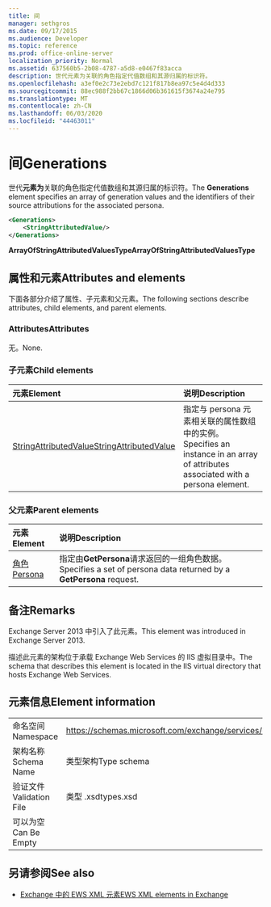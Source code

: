 ```yaml
---
title: 间
manager: sethgros
ms.date: 09/17/2015
ms.audience: Developer
ms.topic: reference
ms.prod: office-online-server
localization_priority: Normal
ms.assetid: 637560b5-2b08-4787-a5d8-e0467f83acca
description: 世代元素为关联的角色指定代值数组和其源归属的标识符。
ms.openlocfilehash: a3ef0e2c73e2ebd7c121f817b8ea97c5e4d4d333
ms.sourcegitcommit: 88ec988f2bb67c1866d06b361615f3674a24e795
ms.translationtype: MT
ms.contentlocale: zh-CN
ms.lasthandoff: 06/03/2020
ms.locfileid: "44463011"
---
```

# <a name="generations"></a><span data-ttu-id="1f9b3-103">间</span><span class="sxs-lookup"><span data-stu-id="1f9b3-103">Generations</span></span>

<span data-ttu-id="1f9b3-104">世代**元素为**关联的角色指定代值数组和其源归属的标识符。</span><span class="sxs-lookup"><span data-stu-id="1f9b3-104">The **Generations** element specifies an array of generation values and the identifiers of their source attributions for the associated persona.</span></span> 
  
```XML
<Generations>
    <StringAttributedValue/>
</Generations>
```

 <span data-ttu-id="1f9b3-105">**ArrayOfStringAttributedValuesType**</span><span class="sxs-lookup"><span data-stu-id="1f9b3-105">**ArrayOfStringAttributedValuesType**</span></span>
## <a name="attributes-and-elements"></a><span data-ttu-id="1f9b3-106">属性和元素</span><span class="sxs-lookup"><span data-stu-id="1f9b3-106">Attributes and elements</span></span>

<span data-ttu-id="1f9b3-107">下面各部分介绍了属性、子元素和父元素。</span><span class="sxs-lookup"><span data-stu-id="1f9b3-107">The following sections describe attributes, child elements, and parent elements.</span></span>
  
### <a name="attributes"></a><span data-ttu-id="1f9b3-108">Attributes</span><span class="sxs-lookup"><span data-stu-id="1f9b3-108">Attributes</span></span>

<span data-ttu-id="1f9b3-109">无。</span><span class="sxs-lookup"><span data-stu-id="1f9b3-109">None.</span></span>
  
### <a name="child-elements"></a><span data-ttu-id="1f9b3-110">子元素</span><span class="sxs-lookup"><span data-stu-id="1f9b3-110">Child elements</span></span>

|<span data-ttu-id="1f9b3-111">**元素**</span><span class="sxs-lookup"><span data-stu-id="1f9b3-111">**Element**</span></span>|<span data-ttu-id="1f9b3-112">**说明**</span><span class="sxs-lookup"><span data-stu-id="1f9b3-112">**Description**</span></span>|
|:-----|:-----|
|[<span data-ttu-id="1f9b3-113">StringAttributedValue</span><span class="sxs-lookup"><span data-stu-id="1f9b3-113">StringAttributedValue</span></span>](stringattributedvalue.md) <br/> |<span data-ttu-id="1f9b3-114">指定与 persona 元素相关联的属性数组中的实例。</span><span class="sxs-lookup"><span data-stu-id="1f9b3-114">Specifies an instance in an array of attributes associated with a persona element.</span></span>  <br/> |
   
### <a name="parent-elements"></a><span data-ttu-id="1f9b3-115">父元素</span><span class="sxs-lookup"><span data-stu-id="1f9b3-115">Parent elements</span></span>

|<span data-ttu-id="1f9b3-116">**元素**</span><span class="sxs-lookup"><span data-stu-id="1f9b3-116">**Element**</span></span>|<span data-ttu-id="1f9b3-117">**说明**</span><span class="sxs-lookup"><span data-stu-id="1f9b3-117">**Description**</span></span>|
|:-----|:-----|
|[<span data-ttu-id="1f9b3-118">角色</span><span class="sxs-lookup"><span data-stu-id="1f9b3-118">Persona</span></span>](persona.md) <br/> |<span data-ttu-id="1f9b3-119">指定由**GetPersona**请求返回的一组角色数据。</span><span class="sxs-lookup"><span data-stu-id="1f9b3-119">Specifies a set of persona data returned by a **GetPersona** request.</span></span>  <br/> |
   
## <a name="remarks"></a><span data-ttu-id="1f9b3-120">备注</span><span class="sxs-lookup"><span data-stu-id="1f9b3-120">Remarks</span></span>

<span data-ttu-id="1f9b3-121">Exchange Server 2013 中引入了此元素。</span><span class="sxs-lookup"><span data-stu-id="1f9b3-121">This element was introduced in Exchange Server 2013.</span></span>
  
<span data-ttu-id="1f9b3-122">描述此元素的架构位于承载 Exchange Web Services 的 IIS 虚拟目录中。</span><span class="sxs-lookup"><span data-stu-id="1f9b3-122">The schema that describes this element is located in the IIS virtual directory that hosts Exchange Web Services.</span></span>
  
## <a name="element-information"></a><span data-ttu-id="1f9b3-123">元素信息</span><span class="sxs-lookup"><span data-stu-id="1f9b3-123">Element information</span></span>

|||
|:-----|:-----|
|<span data-ttu-id="1f9b3-124">命名空间</span><span class="sxs-lookup"><span data-stu-id="1f9b3-124">Namespace</span></span>  <br/> |https://schemas.microsoft.com/exchange/services/2006/types  <br/> |
|<span data-ttu-id="1f9b3-125">架构名称</span><span class="sxs-lookup"><span data-stu-id="1f9b3-125">Schema Name</span></span>  <br/> |<span data-ttu-id="1f9b3-126">类型架构</span><span class="sxs-lookup"><span data-stu-id="1f9b3-126">Type schema</span></span>  <br/> |
|<span data-ttu-id="1f9b3-127">验证文件</span><span class="sxs-lookup"><span data-stu-id="1f9b3-127">Validation File</span></span>  <br/> |<span data-ttu-id="1f9b3-128">类型 .xsd</span><span class="sxs-lookup"><span data-stu-id="1f9b3-128">types.xsd</span></span>  <br/> |
|<span data-ttu-id="1f9b3-129">可以为空</span><span class="sxs-lookup"><span data-stu-id="1f9b3-129">Can Be Empty</span></span>  <br/> ||
   
## <a name="see-also"></a><span data-ttu-id="1f9b3-130">另请参阅</span><span class="sxs-lookup"><span data-stu-id="1f9b3-130">See also</span></span>



- [<span data-ttu-id="1f9b3-131">Exchange 中的 EWS XML 元素</span><span class="sxs-lookup"><span data-stu-id="1f9b3-131">EWS XML elements in Exchange</span></span>](ews-xml-elements-in-exchange.md)

